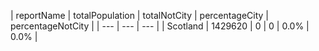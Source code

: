 | reportName | totalPopulation | totalNotCity | percentageCity | percentageNotCity |
| --- | --- | --- |
| Scotland | 1429620 | 0 | 0 | 0.0% | 0.0% |
